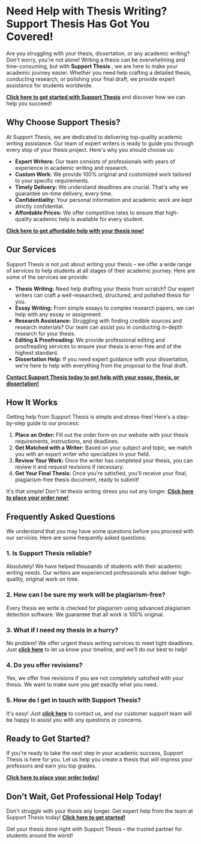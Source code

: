 # Need Help with Thesis Writing? Support Thesis Has Got You Covered!

Are you struggling with your thesis, dissertation, or any academic writing? Don't worry, you're not alone! Writing a thesis can be overwhelming and time-consuming, but with **Support Thesis** , we are here to make your academic journey easier. Whether you need help crafting a detailed thesis, conducting research, or polishing your final draft, we provide expert assistance for students worldwide.

**[Click here to get started with Support Thesis](https://tinyurl.com/topessay?keyword=support+thesis)** and discover how we can help you succeed!

## Why Choose Support Thesis?

At Support Thesis, we are dedicated to delivering top-quality academic writing assistance. Our team of expert writers is ready to guide you through every step of your thesis project. Here's why you should choose us:

- **Expert Writers:** Our team consists of professionals with years of experience in academic writing and research.
- **Custom Work:** We provide 100% original and customized work tailored to your specific requirements.
- **Timely Delivery:** We understand deadlines are crucial. That's why we guarantee on-time delivery, every time.
- **Confidentiality:** Your personal information and academic work are kept strictly confidential.
- **Affordable Prices:** We offer competitive rates to ensure that high-quality academic help is available for every student.

**[Click here to get affordable help with your thesis now!](https://tinyurl.com/topessay?keyword=support+thesis)**

## Our Services

Support Thesis is not just about writing your thesis – we offer a wide range of services to help students at all stages of their academic journey. Here are some of the services we provide:

- **Thesis Writing:** Need help drafting your thesis from scratch? Our expert writers can craft a well-researched, structured, and polished thesis for you.
- **Essay Writing:** From simple essays to complex research papers, we can help with any essay or assignment.
- **Research Assistance:** Struggling with finding credible sources and research materials? Our team can assist you in conducting in-depth research for your thesis.
- **Editing & Proofreading:** We provide professional editing and proofreading services to ensure your thesis is error-free and of the highest standard.
- **Dissertation Help:** If you need expert guidance with your dissertation, we’re here to help with everything from the proposal to the final draft.

**[Contact Support Thesis today to get help with your essay, thesis, or dissertation!](https://tinyurl.com/topessay?keyword=support+thesis)**

## How It Works

Getting help from Support Thesis is simple and stress-free! Here's a step-by-step guide to our process:

1. **Place an Order:** Fill out the order form on our website with your thesis requirements, instructions, and deadlines.
2. **Get Matched with a Writer:** Based on your subject and topic, we match you with an expert writer who specializes in your field.
3. **Review Your Work:** Once the writer has completed your thesis, you can review it and request revisions if necessary.
4. **Get Your Final Thesis:** Once you're satisfied, you'll receive your final, plagiarism-free thesis document, ready to submit!

It's that simple! Don't let thesis writing stress you out any longer. **[Click here to place your order now!](https://tinyurl.com/topessay?keyword=support+thesis)**

## Frequently Asked Questions

We understand that you may have some questions before you proceed with our services. Here are some frequently asked questions:

### 1. Is Support Thesis reliable?

Absolutely! We have helped thousands of students with their academic writing needs. Our writers are experienced professionals who deliver high-quality, original work on time.

### 2. How can I be sure my work will be plagiarism-free?

Every thesis we write is checked for plagiarism using advanced plagiarism detection software. We guarantee that all work is 100% original.

### 3. What if I need my thesis in a hurry?

No problem! We offer urgent thesis writing services to meet tight deadlines. Just **[click here](https://tinyurl.com/topessay?keyword=support+thesis)** to let us know your timeline, and we’ll do our best to help!

### 4. Do you offer revisions?

Yes, we offer free revisions if you are not completely satisfied with your thesis. We want to make sure you get exactly what you need.

### 5. How do I get in touch with Support Thesis?

It's easy! Just **[click here](https://tinyurl.com/topessay?keyword=support+thesis)** to contact us, and our customer support team will be happy to assist you with any questions or concerns.

## Ready to Get Started?

If you're ready to take the next step in your academic success, Support Thesis is here for you. Let us help you create a thesis that will impress your professors and earn you top grades.

**[Click here to place your order today!](https://tinyurl.com/topessay?keyword=support+thesis)**

## Don't Wait, Get Professional Help Today!

Don't struggle with your thesis any longer. Get expert help from the team at Support Thesis today! **[Click here to get started!](https://tinyurl.com/topessay?keyword=support+thesis)**

Get your thesis done right with Support Thesis – the trusted partner for students around the world!
